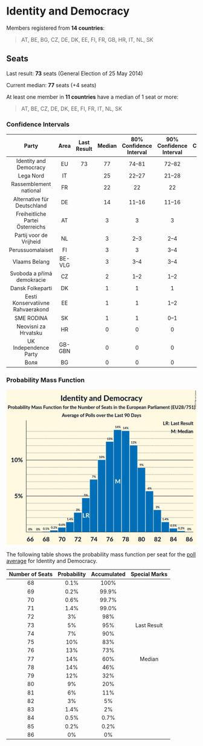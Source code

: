 # Identity and Democracy

Members registered from **14 countries**:

> AT, BE, BG, CZ, DE, DK, EE, FI, FR, GB, HR, IT, NL, SK

## Seats

Last result: **73** seats (General Election of 25 May 2014)

Current median: **77** seats (+4 seats)

At least one member in **11 countries** have a median of 1 seat or more:

> AT, BE, CZ, DE, DK, EE, FI, FR, IT, NL, SK

### Confidence Intervals

| Party | Area | Last Result | Median | 80% Confidence Interval | 90% Confidence Interval | 95% Confidence Interval | 99% Confidence Interval |
|:-----:|:----:|:-----------:|:------:|:-----------------------:|:-----------------------:|:-----------------------:|:-----------------------:|
| Identity and Democracy | EU | 73 | 77 | 74–81 | 72–82 | 72–82 | 70–84 |
| Lega Nord | IT | | 25 | 22–27 | 21–28 | 21–29 | 20–30 |
| Rassemblement national | FR | | 22 | 22 | 22 | 22 | 22 |
| Alternative für Deutschland | DE | | 14 | 11–16 | 11–16 | 11–16 | 10–17 |
| Freiheitliche Partei Österreichs | AT | | 3 | 3 | 3 | 3 | 3 |
| Partij voor de Vrijheid | NL | | 3 | 2–3 | 2–4 | 2–4 | 2–4 |
| Perussuomalaiset | FI | | 3 | 3 | 3–4 | 3–4 | 3–4 |
| Vlaams Belang | BE-VLG | | 3 | 3–4 | 3–4 | 3–4 | 3–4 |
| Svoboda a přímá demokracie | CZ | | 2 | 1–2 | 1–2 | 0–2 | 0–2 |
| Dansk Folkeparti | DK | | 1 | 1 | 1 | 1 | 1 |
| Eesti Konservatiivne Rahvaerakond | EE | | 1 | 1 | 1–2 | 1–2 | 1–2 |
| SME RODINA | SK | | 1 | 1 | 0–1 | 0–1 | 0–1 |
| Neovisni za Hrvatsku | HR | | 0 | 0 | 0 | 0 | 0 |
| UK Independence Party | GB-GBN | | 0 | 0 | 0 | 0 | 0 |
| Воля | BG | | 0 | 0 | 0 | 0 | 0 |

### Probability Mass Function

![Graph with seats probability mass function not yet produced](average-2019-10-31-seats-pmf-identityanddemocracy.png "Seats Probability Mass Function")

The following table shows the probability mass function per seat for the [poll average](average-2019-10-31.html) for Identity and Democracy.

| Number of Seats | Probability | Accumulated | Special Marks |
|:---------------:|:-----------:|:-----------:|:-------------:|
| 68 | 0.1% | 100% |  |
| 69 | 0.2% | 99.9% |  |
| 70 | 0.6% | 99.7% |  |
| 71 | 1.4% | 99.0% |  |
| 72 | 3% | 98% |  |
| 73 | 5% | 95% | Last Result |
| 74 | 7% | 90% |  |
| 75 | 10% | 83% |  |
| 76 | 13% | 73% |  |
| 77 | 14% | 60% | Median |
| 78 | 14% | 46% |  |
| 79 | 12% | 32% |  |
| 80 | 9% | 20% |  |
| 81 | 6% | 11% |  |
| 82 | 3% | 5% |  |
| 83 | 1.4% | 2% |  |
| 84 | 0.5% | 0.7% |  |
| 85 | 0.2% | 0.2% |  |
| 86 | 0% | 0% |  |


